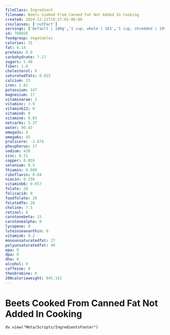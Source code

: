 ```yaml
---
fileClass: Ingredient
filename: Beets Cooked From Canned Fat Not Added In Cooking
created: 2024-12-21T19:27:02-06:00
cssclasses: ['nutFact']
servings: ['Default | 100g','1 cup, whole | 163','1 cup, shredded | 195','1 cup, diced | 157','1 cup, slices | 170','1 cup, nfs | 170','1 whole, canned | 24','1 slice | 8']
id: 788026
foodgroup: Vegetables
calories: 31
fat: 0.14
protein: 0.9
carbohydrate: 7.17
sugars: 5.48
fiber: 1.8
cholesterol: 0
saturatedfats: 0.022
calcium: 15
iron: 1.81
potassium: 147
magnesium: 17
vitaminarae: 1
vitaminc: 3.9
vitaminb12: 0
vitamind: 0
vitamine: 0.03
netcarbs: 5.37
water: 90.43
omega3s: 4
omega6s: 45
pralscore: -2.674
phosphorus: 17
sodium: 420
zinc: 0.21
copper: 0.059
selenium: 0.5
thiamin: 0.009
riboflavin: 0.04
niacin: 0.156
vitaminb6: 0.057
folate: 28
folicacid: 0
foodfolate: 28
folatedfe: 28
choline: 7.5
retinol: 0
carotenebeta: 15
carotenealpha: 0
lycopene: 0
luteinzeaxanthin: 0
vitamink: 0.2
monounsaturatedfat: 27
polyunsaturatedfat: 49
epa: 0
dpa: 0
dha: 0
alcohol: 0
caffeine: 0
theobromine: 0
200calorieweight: 645.161
---
```


# Beets Cooked From Canned Fat Not Added In Cooking

```dataviewjs
dv.view("Meta/Scripts/IngredientsFooter")
```